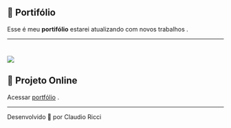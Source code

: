## 📑 Portifólio

Esse é meu **portifólio** estarei atualizando com novos trabalhos .

---

<h1><img src="img/portifolio.gif" />  </h1>

## 🚀 Projeto Online

Acessar [portfólio](https://claudioaricci.github.io/portfolio/index.html) .

---

Desenvolvido 💜 por Claudio Ricci
